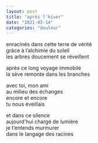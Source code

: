```yaml
---
layout: post
title: "après l'hiver"
date: "2021-02-14"
categories: "douleur"
---
```


enracinés dans cette terre de vérité  
grâce à l’alchimie du soleil  
les arbres doucement se réveillent  

après ce long voyage immobile  
la sève remonte dans les branches  

avec toi, mon ami  
au milieu des échanges  
encore et encore  
tu nous éveillais  

et dans ce silence  
aujourd'hui chargé de lumière  
je t’entends murmurer  
dans le langage des racines  

